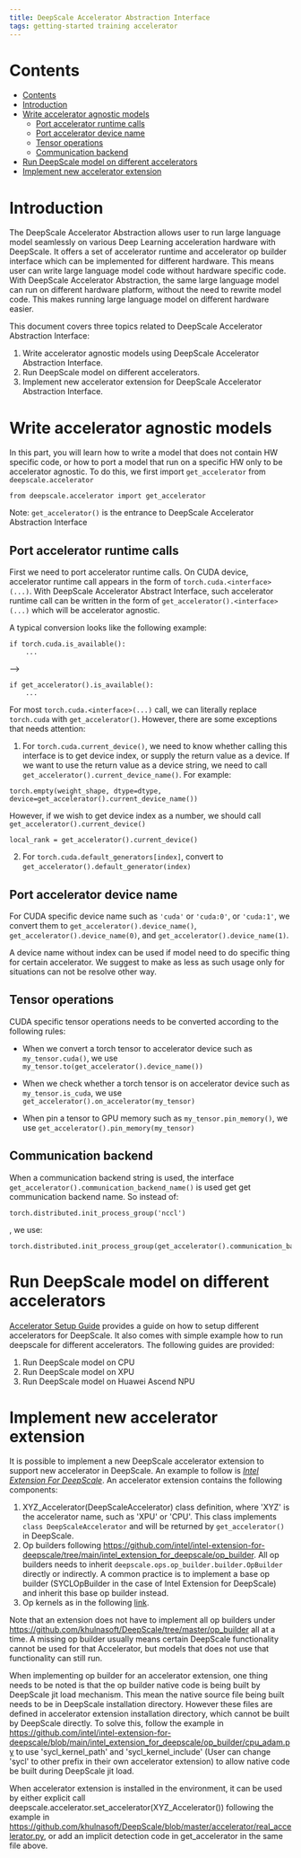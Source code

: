 ```yaml
---
title: DeepScale Accelerator Abstraction Interface
tags: getting-started training accelerator
---
```


# Contents
- [Contents](#contents)
- [Introduction](#introduction)
- [Write accelerator agnostic models](#write-accelerator-agnostic-models)
  - [Port accelerator runtime calls](#port-accelerator-runtime-calls)
  - [Port accelerator device name](#port-accelerator-device-name)
  - [Tensor operations](#tensor-operations)
  - [Communication backend](#communication-backend)
- [Run DeepScale model on different accelerators](#run-deepscale-model-on-different-accelerators)
- [Implement new accelerator extension](#implement-new-accelerator-extension)

# Introduction
The DeepScale Accelerator Abstraction allows user to run large language model seamlessly on various Deep Learning acceleration hardware with DeepScale.   It offers a set of accelerator runtime and accelerator op builder interface which can be implemented for different hardware.  This means user can write large language model code without hardware specific code.  With DeepScale Accelerator Abstraction, the same large language model can run on different hardware platform, without the need to rewrite model code.  This makes running large language model on different hardware easier.

This document covers three topics related to DeepScale Accelerator Abstraction Interface:
1. Write accelerator agnostic models using DeepScale Accelerator Abstraction Interface.
2. Run DeepScale model on different accelerators.
3. Implement new accelerator extension for DeepScale Accelerator Abstraction Interface.

# Write accelerator agnostic models
In this part, you will learn how to write a model that does not contain HW specific code, or how to port a model that run on a specific HW only to be accelerator agnostic.  To do this, we first import `get_accelerator` from `deepscale.accelerator`
```
from deepscale.accelerator import get_accelerator
```
Note: `get_accelerator()` is the entrance to DeepScale Accelerator Abstraction Interface
## Port accelerator runtime calls
First we need to port accelerator runtime calls.  On CUDA device, accelerator runtime call appears in the form of `torch.cuda.<interface>(...)`.   With DeepScale Accelerator Abstract Interface, such accelerator runtime call can be written in the form of `get_accelerator().<interface>(...)` which will be accelerator agnostic.

A typical conversion looks like the following example:

```
if torch.cuda.is_available():
    ...
```
-->
```
if get_accelerator().is_available():
    ...
```

For most `torch.cuda.<interface>(...)` call, we can literally replace `torch.cuda` with `get_accelerator()`.   However, there are some exceptions that needs attention:
1. For `torch.cuda.current_device()`, we need to know whether calling this interface is to get device index, or supply the return value as a device.   If we want to use the return value as a device string, we need to call `get_accelerator().current_device_name()`.  For example:
```
torch.empty(weight_shape, dtype=dtype, device=get_accelerator().current_device_name())
```
However, if we wish to get device index as a number, we should call `get_accelerator().current_device()`
```
local_rank = get_accelerator().current_device()
```
2. For `torch.cuda.default_generators[index]`, convert to `get_accelerator().default_generator(index)`

## Port accelerator device name
For CUDA specific device name such as `'cuda'` or `'cuda:0'`, or `'cuda:1'`, we convert them to `get_accelerator().device_name()`, `get_accelerator().device_name(0)`, and `get_accelerator().device_name(1)`.

A device name without index can be used if model need to do specific thing for certain accelerator.  We suggest to make as less as such usage only for situations can not be resolve other way.

## Tensor operations
CUDA specific tensor operations needs to be converted according to the following rules:
- When we convert a torch tensor to accelerator device such as `my_tensor.cuda()`, we use `my_tensor.to(get_accelerator().device_name())`

- When we check whether a torch tensor is on accelerator device such as `my_tensor.is_cuda`, we use `get_accelerator().on_accelerator(my_tensor)`

- When pin a tensor to GPU memory such as `my_tensor.pin_memory()`, we use `get_accelerator().pin_memory(my_tensor)`

## Communication backend
When a communication backend string is used, the interface `get_accelerator().communication_backend_name()` is used get get communication backend name. So instead of:
```
torch.distributed.init_process_group('nccl')
```
, we use:
```
torch.distributed.init_process_group(get_accelerator().communication_backend_name())
```

# Run DeepScale model on different accelerators
[Accelerator Setup Guide](accelerator-setup-guide.md) provides a guide on how to setup different accelerators for DeepScale.  It also comes with simple example how to run deepscale for different accelerators.  The following guides are provided:
1. Run DeepScale model on CPU
2. Run DeepScale model on XPU
3. Run DeepScale model on Huawei Ascend NPU

# Implement new accelerator extension
It is possible to implement a new DeepScale accelerator extension to support new accelerator in DeepScale.  An example to follow is _[Intel Extension For DeepScale](https://github.com/intel/intel-extension-for-deepscale/)_.   An accelerator extension contains the following components:
1. XYZ_Accelerator(DeepScaleAccelerator) class definition, where 'XYZ' is the accelerator name, such as 'XPU' or 'CPU'.
This class implements `class DeepScaleAccelerator` and will be returned by `get_accelerator()` in DeepScale.
2. Op builders following https://github.com/intel/intel-extension-for-deepscale/tree/main/intel_extension_for_deepscale/op_builder.   All op builders needs to inherit `deepscale.ops.op_builder.builder.OpBuilder` directly or indirectly.  A common practice is to implement a base op builder (SYCLOpBuilder in the case of Intel Extension for DeepScale) and inherit this base op builder instead.
3. Op kernels as in the following [link](https://github.com/intel/intel-extension-for-deepscale/tree/main/intel_extension_for_deepscale/op_builder/csrc).

Note that an extension does not have to implement all op builders under https://github.com/khulnasoft/DeepScale/tree/master/op_builder all at a time.   A missing op builder usually means certain DeepScale functionality cannot be used for that Accelerator, but models that does not use that functionality can still run.

When implementing op builder for an accelerator extension, one thing needs to be noted is that the op builder native code is being built by DeepScale jit load mechanism.  This mean the native source file being built needs to be in DeepScale installation directory.  However these files are defined in accelerator extension installation directory, which cannot be built by DeepScale directly.  To solve this, follow the example in https://github.com/intel/intel-extension-for-deepscale/blob/main/intel_extension_for_deepscale/op_builder/cpu_adam.py to use 'sycl_kernel_path' and 'sycl_kernel_include' (User can change 'sycl' to other prefix in their own accelerator extension) to allow native code be built during DeepScale jit load.

When accelerator extension is installed in the environment, it can be used by either explicit call deepscale.accelerator.set_accelerator(XYZ_Accelerator()) following the example in https://github.com/khulnasoft/DeepScale/blob/master/accelerator/real_accelerator.py, or add an implicit detection code in get_accelerator in the same file above.
